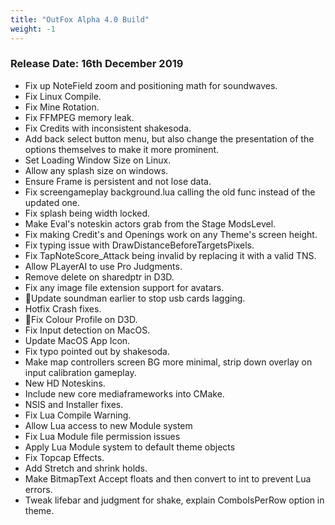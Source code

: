 ```yaml
---
title: "OutFox Alpha 4.0 Build"
weight: -1
---
```

### Release Date: 16th December 2019
*   Fix up NoteField zoom and positioning math for soundwaves.
*   Fix Linux Compile.
*   Fix Mine Rotation.
*   Fix FFMPEG memory leak.
*   Fix Credits with inconsistent shakesoda.
*   Add back select button menu, but also change the presentation of the options themselves to make it more prominent.
*   Set Loading Window Size on Linux.
*   Allow any splash size on windows.
*   Ensure Frame is persistent and not lose data.
*   Fix screengameplay background.lua calling the old func instead of the updated one.
*   Fix splash being width locked.
*   Make Eval's noteskin actors grab from the Stage ModsLevel.
*   Fix making Credit's and Openings work on any Theme's screen height.
*   Fix typing issue with DrawDistanceBeforeTargetsPixels.
*   Fix TapNoteScore\_Attack being invalid by replacing it with a valid TNS.
*   Allow PLayerAI to use Pro Judgments.
*   Remove delete on sharedptr in D3D.
*   Fix any image file extension support for avatars.
*   🐉Update soundman earlier to stop usb cards lagging.
*   Hotfix Crash fixes.
*   🐉Fix Colour Profile on D3D.
*   Fix Input detection on MacOS.
*   Update MacOS App Icon.
*   Fix typo pointed out by shakesoda.
*   Make map controllers screen BG more minimal, strip down overlay on input calibration gameplay.
*   New HD Noteskins.
*   Include new core mediaframeworks into CMake.
*   NSIS and Installer fixes.
*   Fix Lua Compile Warning.
*   Allow Lua access to new Module system
*   Fix Lua Module file permission issues
*   Apply Lua Module system to default theme objects
*   Fix Topcap Effects.
*   Add Stretch and shrink holds.
*   Make BitmapText Accept floats and then convert to int to prevent Lua errors.
*   Tweak lifebar and judgment for shake, explain ComboIsPerRow option in theme.